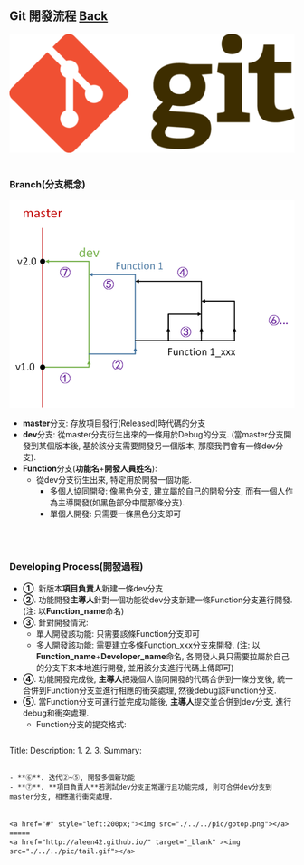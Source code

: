 ## Git 開發流程	[Back](./../summary.md)

<img src="./logo.jpg">

<br />
<br />

### Branch(分支概念)

<img src="./branch.png">

- **master**分支: 存放項目發行(Released)時代碼的分支
- **dev**分支: 從master分支衍生出來的一條用於Debug的分支. (當master分支開發到某個版本後, 基於該分支需要開發另一個版本, 那麼我們會有一條dev分支).
- **Function**分支(**功能名**+**開發人員姓名**):
	- 從dev分支衍生出來, 特定用於開發一個功能.
		- 多個人協同開發: 像黑色分支, 建立屬於自己的開發分支, 而有一個人作為主導開發(如黑色部分中間那條分支).
		- 單個人開發: 只需要一條黑色分支即可
	
<br />
<br />

### Developing Process(開發過程)

- **①**. 新版本**項目負責人**新建一條dev分支
- **②**. 功能開發**主導人**針對一個功能從dev分支新建一條Function分支進行開發. (注: 以**Function_name**命名)
- **③**. 針對開發情況:
	- 單人開發該功能: 只需要該條Function分支即可
	- 多人開發該功能: 需要建立多條Function_xxx分支來開發. (注: 以**Function_name**+**Developer_name**命名, 各開發人員只需要拉屬於自己的分支下來本地進行開發, 並用該分支進行代碼上傳即可)
- **④**. 功能開發完成後, **主導人**把幾個人協同開發的代碼合併到一條分支後, 統一合併到Function分支並進行相應的衝突處理, 然後debug該Function分支.
- **⑤**. 當Function分支可運行並完成功能後, **主導人**提交並合併到dev分支, 進行debug和衝突處理.
	- Function分支的提交格式:
	```
Title:
Description:
		1.
		2.
		3.
Summary:
```

- **⑥**. 迭代②~⑤, 開發多個新功能
- **⑦**. **項目負責人**若測試dev分支正常運行且功能完成, 則可合併dev分支到master分支, 相應進行衝突處理.
	

<a href="#" style="left:200px;"><img src="./../../pic/gotop.png"></a>
=====
<a href="http://aleen42.github.io/" target="_blank" ><img src="./../../pic/tail.gif"></a>
